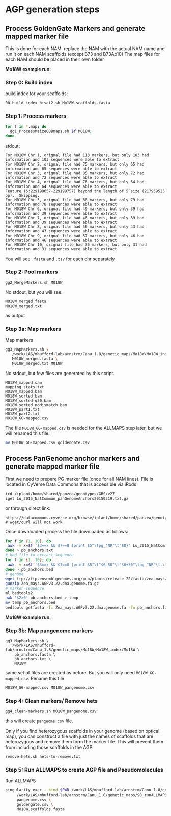 # AGP generation steps

## Process GoldenGate Markers and generate mapped marker file

This is done for each NAM, replace the NAM with the actual NAM name and run it on each NAM scaffolds (except B73 and B73Ab10)
The map files for each NAM should be placed in their own folder


**Mo18W example run:**

### Step 0: Build index

build index for your scaffolds:

```bash
00_build_index_hisat2.sh Mo18W.scaffolds.fasta
```


### Step 1: Process markers

```bash
for f in *.map; do
  gg1_ProcessMaizeGDBmaps.sh $f M018W;
done
```

stdout:
```
For M018W Chr 1, orignal file had 113 markers, but only 103 had information and 103 sequences were able to extract
For M018W Chr 2, orignal file had 75 markers, but only 65 had information and 65 sequences were able to extract
For M018W Chr 3, orignal file had 85 markers, but only 72 had information and 72 sequences were able to extract
For M018W Chr 4, orignal file had 76 markers, but only 64 had information and 64 sequences were able to extract
Feature (5:229199657-229199757) beyond the length of 5 size (217959525 bp).  Skipping.
For M018W Chr 5, orignal file had 88 markers, but only 79 had information and 78 sequences were able to extract
For M018W Chr 6, orignal file had 49 markers, but only 39 had information and 39 sequences were able to extract
For M018W Chr 7, orignal file had 46 markers, but only 39 had information and 39 sequences were able to extract
For M018W Chr 8, orignal file had 56 markers, but only 43 had information and 43 sequences were able to extract
For M018W Chr 9, orignal file had 57 markers, but only 46 had information and 46 sequences were able to extract
For M018W Chr 10, orignal file had 35 markers, but only 31 had information and 31 sequences were able to extract
```

You will see `.fasta` and `.tsv` for each chr separately

### Step 2: Pool markers

```bash
gg2_MergeMarkers.sh M018W
```

No stdout, but you will see:

```
M018W_merged.fasta
M018W_merged.txt
```

as output

### Step 3a: Map markers

Map markers

```bash
gg3_MapMarkers.sh \
   /work/LAS/mhufford-lab/arnstrm/Canu_1.8/genetic_maps/Mo18W/Mo18W_index/Mo18W \
   M018W_merged.fasta \
   M018W_merged.txt M018W
```

No stdout, but few files are generated by this script.

```
M018W_mapped.sam
mapping_stats.txt
M018W_mapped.bam
M018W_sorted.bam
M018W_sorted-q30.bam
M018W_sorted_noMismatch.bam
M018W_part1.txt
M018W_part2.txt
M018W_GG-mapped.csv
```

The file `M018W_GG-mapped.csv` is needed for the ALLMAPS step later, but we will renamed this file:

```bash
mv M018W_GG-mapped.csv goldengate.csv
```

## Process PanGenome anchor markers and generate mapped marker file

First we need to prepare PG marker file (once for all NAM lines). File is located in CyVerse Data Commons that is accessible via iRods

```bash
icd /iplant/home/shared/panzea/genotypes/GBS/v27
iget Lu_2015_NatCommun_panGenomeAnchors20150219.txt.gz
```
or through direct link:

```
https://datacommons.cyverse.org/browse/iplant/home/shared/panzea/genotypes/GBS/v27/Lu_2015_NatCommun_panGenomeAnchors20150219.txt.gz
# wget/curl will not work
```

Once downloaded process the file downloaded as follows:

```bash
for f in {1..10}; do
 awk -v x=$f '$3==x && $7==0 {print $5"\tpg_"NR"\t"$8}' Lu_2015_NatCommun_panGenomeAnchors20150219.txt;
done > pb_anchors.txt
# bed file to extract sequence
for f in {1..10}; do
 awk -v x=$f '$3==x && $7==0 {print $5"\t"$6-50"\t"$6+50"\tpg_"NR"\t.\t+"}' Lu_2015_NatCommun_panGenomeAnchors20150219.txt;
done > pb_anchors.bed
# genome
wget ftp://ftp.ensemblgenomes.org/pub/plants/release-22/fasta/zea_mays/dna/Zea_mays.AGPv3.22.dna.genome.fa.gz
gunzip Zea_mays.AGPv3.22.dna.genome.fa.gz
# marker sequence
ml bedtools2
awk '$2>0' pb_anchors.bed > temp
mv temp pb_anchors.bed
bedtools getfasta -fi Zea_mays.AGPv3.22.dna.genome.fa -fo pb_anchors.fasta -bed pb_anchors.bed  -name
```

**Mo18W example run:**

### Step 3b: Map pangenome markers

```
gg3_MapMarkers.sh \
   /work/LAS/mhufford-lab/arnstrm/Canu_1.8/genetic_maps/Mo18W/Mo18W_index/Mo18W \
    pb_anchors.fasta \
    pb_anchors.txt \
    M018W
```

same set of files are created as before. But you will only need `M018W_GG-mapped.csv`. Rename this file

```bash
M018W_GG-mapped.csv M018W_pangenome.csv
```

### Step 4: Clean markers/ Remove hets

```bash
gg4_clean-markers.sh M018W_pangenome.csv
```

this will create `pangeome.csv` file.

Only if you find heterozygous scaffolds in your genome (based on optical map), you can construct a file with just the names of scaffolds that are heterozygous and remove them form the marker file. This will prevent them from including those scaffolds in the AGP.

```bash
remove-hets.sh hets-to-remove.txt
```


### Step 5: Run ALLMAPS to create AGP file and Pseudomolecules


Run ALLMAPS
```bash
singularity exec --bind $PWD /work/LAS/mhufford-lab/arnstrm/Canu_1.8/genetic_maps/jcvi.simg \
     /work/LAS/mhufford-lab/arnstrm/Canu_1.8/genetic_maps/98_runALLMAPS.sh \
     pangenome.csv \
     goldengate.csv \
     Mo18W.scaffolds.fasta
```
